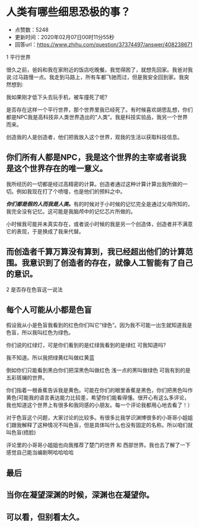 # 人类有哪些细思恐极的事？
- 点赞数：5248
- 更新时间：2020年02月07日00时11分55秒
- 回答url：https://www.zhihu.com/question/37374497/answer/408238671
<body>
 <p data-pid="nAee3yJc">1 平行世界</p>
 <p data-pid="H0-btcIW">很久之前，爸妈和我在家附近的饭店吃晚餐。我觉得困了，就想先回家。我爸对我说:过马路慢一点。我走到马路上，所有车都飞驰而过，但是我安全回到家。我突然想到:</p>
 <p data-pid="4qnHEVN0">我如果刚才低下头去玩手机，被车撞死了呢?</p>
 <p data-pid="v8VarjOU">是否存在这样一个平行世界，那个世界里我已经死了。有时候喜欢胡思乱想，你们都是NPC我是高科技非人类世界造出的“人类”。我是科技实验品，我另一个世界而来。</p>
 <p data-pid="yEtQRRVc">创造我的人是创造者，他们把我放入这个世界，观我的生活以获取科技信息。</p>
 <h2>你们所有人都是NPC，我是这个世界的主宰或者说我是这个世界存在的唯一意义。</h2>
 <p data-pid="oCatF0sr">我所经历的一切都是经过高精密的计算。创造者通过这种计算计算出我所做的一切。例如我现在打了个喷嚏，也是他们的预料之中。</p>
 <p data-pid="L4p3OsLg"><b><i>你们都是假的人而我是人类。</i></b>有的时候对于小时候的记忆完全是通过父母所知的，我完全没有记忆。这可能是我脑颅中的记忆芯片所做的。</p>
 <p data-pid="JWuXydgL">小时候我可能并未真实存在，或者说小时候的我是另一个创造体，创造者并不满意它的表现，于是换成了我来代替。</p>
 <h2>而创造者千算万算没有算到，我已经超出他们的计算范围。我意识到了创造者的存在，就像人工智能有了自己的意识。</h2>
 <p data-pid="hUFptJLv">2 是否存在色盲这一说法</p>
 <h2>每个人可能从小都是色盲</h2>
 <p data-pid="J48at32T">假设我从小是色盲我看到的红色你们叫它“绿色”。因为我不可能一出生就知道我是色盲，所以我叫红色为绿色。</p>
 <p data-pid="fTnIRlXy">你们说的红绿灯，可是你们看到的是红绿我看到的是绿红 可我知道吗?</p>
 <p data-pid="PCqD4-da">我不知道。所以我把绿黄红叫做红黄蓝</p>
 <p data-pid="EGp9fvZq">倒如你们只能看到黑白你们把深黑色叫做红色 浅一点的黑叫做绿色 可我有到的是五彩斑斓的世界。</p>
 <p data-pid="xaVK1_Ao">你们指着一根香蕉告诉我是黄色。可能在你们的眼里香蕉是黑色，你们把黑色叫作黄色(可能我的语言表达能力比较差，希望你们能看得懂。很开心有这么多评论，我也知道这个世界上有很多和我同感的小朋友。每一个评论我都用心地去看了！）</p>
 <p data-pid="3vH0oxO0">对于色盲这个问题，大家讨论的比较多。有很多比我学识渊博很多的小哥哥小姐姐们跟我解释了这种情况不叫色盲，但是具体叫什么也没有固定的名称。所以咱们就叫色盲(捂脸)</p>
 <p data-pid="ow8Apc1l">评论里的小哥哥小姐姐也向我推荐了楚门的世界 和 西部世界。我也去了解了一下感觉自己能当编剧啊哈哈哈哈</p>
 <h2>最后</h2>
 <h2>当你在凝望深渊的时候，深渊也在凝望你。</h2>
 <h2>可以看，但别看太久。</h2>
 <p></p>
</body>